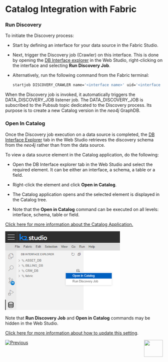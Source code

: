 <web>

# Catalog Integration with Fabric

### Run Discovery

To initiate the Discovery process:

* Start by defining an interface for your data source in the Fabric Studio. 

* Next, trigger the Discovery job (Crawler) on this interface. This is done by opening the [DB Interface explorer](/articles/04_fabric_studio/25_web_data_explorer.md) in the Web Studio, right-clicking on the interface and selecting **Run Discovery Job**.

* Alternatively, run the following command from the Fabric terminal:

  ~~~bash
  startjob DISCOVERY_CRAWLER name='<interface name>' uid='<interface name>';
  ~~~

When the Discovery job is invoked, it automatically triggers the DATA_DISCOVERY_JOB listener job. The DATA_DISCOVERY_JOB is subscribed to the Pubsub topic dedicated to the Discovery process. Its purpose is to create a new Catalog version in the *neo4j* GraphDB.

### Open In Catalog

Once the Discovery job execution on a data source is completed, the [DB Interface Explorer](/articles/04_fabric_studio/25_web_data_explorer.md) tab in the Web Studio retrieves the discovery schema from the *neo4j* rather than from the data source.

To view a data source element in the Catalog application, do the following:

* Open the DB Interface explorer tab in the Web Studio and select the required element. It can be either an interface, a schema, a table or a field.

* Right-click the element and click **Open in Catalog**. 

* The Catalog application opens and the selected element is displayed in the Catalog tree.

* Note that the **Open in Catalog** command can be executed on all levels: interface, schema, table or field.

[Click here for more information about the Catalog Application.](05_catalog_app.md)

<img src="images/show_catalog_commands.png" style="zoom:75%;" />

Note that **Run Discovery Job** and **Open in Catalog** commands may be hidden in the Web Studio. 

[Click here for more information about how to update this setting](11_advanced_settings.md#web-studio).





[![Previous](/articles/images/Previous.png)](04_plugin_framework.md)[<img align="right" width="60" height="54" src="/articles/images/Next.png">](05_catalog_app.md) 

</web>
